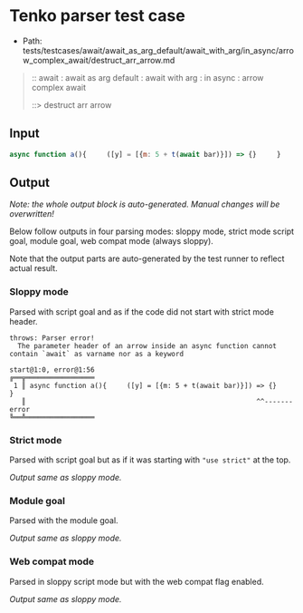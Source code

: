 # Tenko parser test case

- Path: tests/testcases/await/await_as_arg_default/await_with_arg/in_async/arrow_complex_await/destruct_arr_arrow.md

> :: await : await as arg default : await with arg : in async : arrow complex await
>
> ::> destruct arr arrow

## Input

`````js
async function a(){     ([y] = [{m: 5 + t(await bar)}]) => {}     }
`````

## Output

_Note: the whole output block is auto-generated. Manual changes will be overwritten!_

Below follow outputs in four parsing modes: sloppy mode, strict mode script goal, module goal, web compat mode (always sloppy).

Note that the output parts are auto-generated by the test runner to reflect actual result.

### Sloppy mode

Parsed with script goal and as if the code did not start with strict mode header.

`````
throws: Parser error!
  The parameter header of an arrow inside an async function cannot contain `await` as varname nor as a keyword

start@1:0, error@1:56
╔══╦═════════════════
 1 ║ async function a(){     ([y] = [{m: 5 + t(await bar)}]) => {}     }
   ║                                                         ^^------- error
╚══╩═════════════════

`````

### Strict mode

Parsed with script goal but as if it was starting with `"use strict"` at the top.

_Output same as sloppy mode._

### Module goal

Parsed with the module goal.

_Output same as sloppy mode._

### Web compat mode

Parsed in sloppy script mode but with the web compat flag enabled.

_Output same as sloppy mode._
